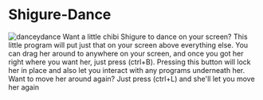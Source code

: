# Shigure-Dance
![danceydance](https://cdn.tokyo.jp/tOVLW.gif)
Want a little chibi Shigure to dance on your screen? 
This little program will put just that on your screen above everything else. You can drag her around to anywhere on your screen, and once you got her right where you want her, just press (ctrl+B). Pressing this button will lock her in place and also let you interact with any programs underneath her. Want to move her around again? Just press (ctrl+L) and she'll let you move her again
